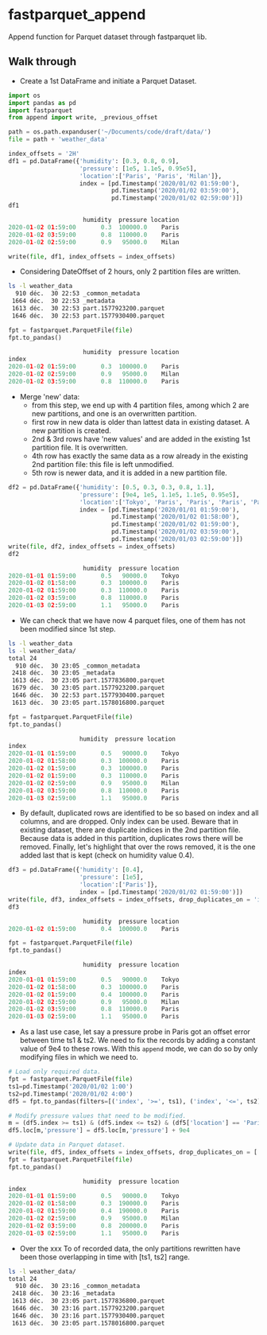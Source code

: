 # fastparquet_append
Append function for Parquet dataset through fastparquet lib.

## Walk through

* Create a 1st DataFrame and initiate a Parquet Dataset.
```python
import os
import pandas as pd
import fastparquet
from append import write, _previous_offset

path = os.path.expanduser('~/Documents/code/draft/data/')
file = path + 'weather_data'

index_offsets = '2H'
df1 = pd.DataFrame({'humidity': [0.3, 0.8, 0.9],
                    'pressure': [1e5, 1.1e5, 0.95e5],
                    'location':['Paris', 'Paris', 'Milan']},
                    index = [pd.Timestamp('2020/01/02 01:59:00'),
                             pd.Timestamp('2020/01/02 03:59:00'),
                             pd.Timestamp('2020/01/02 02:59:00')])
df1

                     humidity  pressure location
2020-01-02 01:59:00       0.3  100000.0    Paris
2020-01-02 03:59:00       0.8  110000.0    Paris
2020-01-02 02:59:00       0.9   95000.0    Milan
```

```python
write(file, df1, index_offsets = index_offsets)
```

* Considering DateOffset of 2 hours, only 2 partition files are written.

```bash
ls -l weather_data
  910 déc.  30 22:53 _common_metadata
 1664 déc.  30 22:53 _metadata
 1613 déc.  30 22:53 part.1577923200.parquet
 1646 déc.  30 22:53 part.1577930400.parquet
```
```python
fpt = fastparquet.ParquetFile(file)
fpt.to_pandas()

                     humidity  pressure location
index                                           
2020-01-02 01:59:00       0.3  100000.0    Paris
2020-01-02 02:59:00       0.9   95000.0    Milan
2020-01-02 03:59:00       0.8  110000.0    Paris
```

* Merge 'new' data:
  - from this step, we end up with 4 partition files, among which 2 are new partitions, and one is an overwritten partition.
  - first row in new data is older than lattest data in existing dataset. A new partition is created.
  - 2nd & 3rd rows have 'new values' and are added in the existing 1st partition file. It is overwritten.
  - 4th row has exactly the same data as a row already in the existing 2nd partition file: this file is left unmodified.
  - 5th row is newer data, and it is added in a new partition file.

```python
df2 = pd.DataFrame({'humidity': [0.5, 0.3, 0.3, 0.8, 1.1],
                    'pressure': [9e4, 1e5, 1.1e5, 1.1e5, 0.95e5],
                    'location':['Tokyo', 'Paris', 'Paris', 'Paris', 'Paris']},
                    index = [pd.Timestamp('2020/01/01 01:59:00'),
                             pd.Timestamp('2020/01/02 01:58:00'),
                             pd.Timestamp('2020/01/02 01:59:00'),
                             pd.Timestamp('2020/01/02 03:59:00'),
                             pd.Timestamp('2020/01/03 02:59:00')])
write(file, df2, index_offsets = index_offsets)
df2

                     humidity  pressure location
2020-01-01 01:59:00       0.5   90000.0    Tokyo
2020-01-02 01:58:00       0.3  100000.0    Paris
2020-01-02 01:59:00       0.3  110000.0    Paris
2020-01-02 03:59:00       0.8  110000.0    Paris
2020-01-03 02:59:00       1.1   95000.0    Paris
```

* We can check that we have now 4 parquet files, one of them has not been modified since 1st step.

```bash
ls -l weather_data
ls -l weather_data/
total 24
  910 déc.  30 23:05 _common_metadata
 2418 déc.  30 23:05 _metadata
 1613 déc.  30 23:05 part.1577836800.parquet
 1679 déc.  30 23:05 part.1577923200.parquet
 1646 déc.  30 22:53 part.1577930400.parquet
 1613 déc.  30 23:05 part.1578016800.parquet
 ```
 
 ```python
fpt = fastparquet.ParquetFile(file)
fpt.to_pandas()

                     humidity  pressure location
index                                           
2020-01-01 01:59:00       0.5   90000.0    Tokyo
2020-01-02 01:58:00       0.3  100000.0    Paris
2020-01-02 01:59:00       0.3  100000.0    Paris
2020-01-02 01:59:00       0.3  110000.0    Paris
2020-01-02 02:59:00       0.9   95000.0    Milan
2020-01-02 03:59:00       0.8  110000.0    Paris
2020-01-03 02:59:00       1.1   95000.0    Paris
```

* By default, duplicated rows are identified to be so based on index and all columns, and are dropped. Only index can be used.
  Beware that in existing dataset, there are duplicate indices in the 2nd partition file.
  Because data is added in this partition, duplicates rows there will be removed.
  Finally, let's highlight that over the rows removed, it is the one added last that is kept (check on humidity value 0.4).

```python
df3 = pd.DataFrame({'humidity': [0.4],
                    'pressure': [1e5],
                    'location':['Paris']},
                    index = [pd.Timestamp('2020/01/02 01:59:00')])
write(file, df3, index_offsets = index_offsets, drop_duplicates_on = 'index')
df3

                     humidity  pressure location
2020-01-02 01:59:00       0.4  100000.0    Paris
```

```python
fpt = fastparquet.ParquetFile(file)
fpt.to_pandas()

                     humidity  pressure location
index                                           
2020-01-01 01:59:00       0.5   90000.0    Tokyo
2020-01-02 01:58:00       0.3  100000.0    Paris
2020-01-02 01:59:00       0.4  100000.0    Paris
2020-01-02 02:59:00       0.9   95000.0    Milan
2020-01-02 03:59:00       0.8  110000.0    Paris
2020-01-03 02:59:00       1.1   95000.0    Paris
```

* As a last use case, let say a pressure probe in Paris got an offset error between time ts1 & ts2. We need to fix the records by adding a constant value of 9e4 to these rows. With this `append` mode, we can do so by only modifying files in which we need to.

```python
# Load only required data.
fpt = fastparquet.ParquetFile(file)
ts1=pd.Timestamp('2020/01/02 1:00')
ts2=pd.Timestamp('2020/01/02 4:00')
df5 = fpt.to_pandas(filters=[('index', '>=', ts1), ('index', '<=', ts2)])

# Modify pressure values that need to be modified.
m = (df5.index >= ts1) & (df5.index <= ts2) & (df5['location'] == 'Paris')
df5.loc[m,'pressure'] = df5.loc[m,'pressure'] + 9e4

# Update data in Parquet dataset.
write(file, df5, index_offsets = index_offsets, drop_duplicates_on = ['humidity', 'location'])
fpt = fastparquet.ParquetFile(file)
fpt.to_pandas()

                     humidity  pressure location
index                                           
2020-01-01 01:59:00       0.5   90000.0    Tokyo
2020-01-02 01:58:00       0.3  190000.0    Paris
2020-01-02 01:59:00       0.4  190000.0    Paris
2020-01-02 02:59:00       0.9   95000.0    Milan
2020-01-02 03:59:00       0.8  200000.0    Paris
2020-01-03 02:59:00       1.1   95000.0    Paris
```

* Over the xxx To of recorded data, the only partitions rewritten have been those overlapping in time with [ts1, ts2] range.

```bash
ls -l weather_data/
total 24
  910 déc.  30 23:16 _common_metadata
 2418 déc.  30 23:16 _metadata
 1613 déc.  30 23:05 part.1577836800.parquet
 1646 déc.  30 23:16 part.1577923200.parquet
 1646 déc.  30 23:16 part.1577930400.parquet
 1613 déc.  30 23:05 part.1578016800.parquet
```
